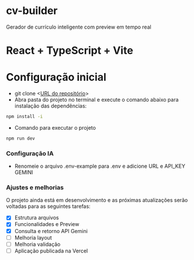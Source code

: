 # cv-builder
Gerador de currículo inteligente com preview em tempo real
# React + TypeScript + Vite

# Configuração inicial
- git clone <[URL do repositório](https://github.com/anapnascimento/cv-builder)>
- Abra pasta do projeto no terminal e execute o comando abaixo para instalação das dependências:

```bash
npm install -i
```

- Comando para executar o projeto

```bash
npm run dev
```

### Configuração IA
- Renomeie o arquivo .env-example para .env e adicione URL e API_KEY GEMINI

### Ajustes e melhorias
O projeto ainda está em desenvolvimento e as próximas atualizações serão voltadas para as seguintes tarefas:

- [x] Estrutura arquivos
- [x] Funcionalidades e Preview
- [x] Consulta e retorno API Gemini
- [ ] Melhoria layout
- [ ] Melhoria validação
- [ ] Aplicação publicada na Vercel

